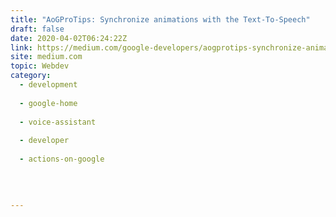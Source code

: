 ```yaml
---
title: "AoGProTips: Synchronize animations with the Text-To-Speech"
draft: false
date: 2020-04-02T06:24:22Z
link: https://medium.com/google-developers/aogprotips-synchronize-animations-with-the-text-to-speech-e9bb64860b44?source=rss----2e5ce7f173a5---4&utm_medium=RSS&utm_source=hune
site: medium.com
topic: Webdev
category:
  - development
  
  - google-home
  
  - voice-assistant
  
  - developer
  
  - actions-on-google
  
   
  

---
```

